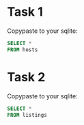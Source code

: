# Task 1 
Copypaste to your sqlite:
```sql
SELECT *
FROM hosts
```
# Task 2 
Copypaste to your sqlite:
```sql
SELECT *
FROM listings
```
